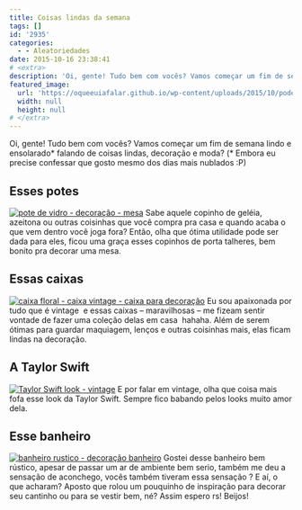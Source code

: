 ```yaml
---
title: Coisas lindas da semana
tags: []
id: '2935'
categories:
  - - Aleatoriedades
date: 2015-10-16 23:38:41
# <extra>
description: 'Oi, gente! Tudo bem com vocês? Vamos começar um fim de semana lindo e ensolarado* falando de coisas lindas, decoração e moda? (* Embora eu precise confessar que gosto mesmo dos dias mais nublados :P) Esses potes Sabe aquele copinho de geléia, azeitona ou outras coisinhas que você compra pra casa e quando acaba o que vem dentro você joga fora? Então, olha que ótima utilidade pode ser dada para eles, ficou uma graça esses copinhos de porta talheres, bem bonito pra decorar uma mesa. Essas caixas Eu sou apaixonada por tudo que é vintage  e essas caixas – maravilhosas – me fizeam sentir vontade de fazer uma coleção delas em casa  hahaha. Além de serem ótimas para guardar maquiagem, lenços e outras coisinhas mais, elas ficam lindas na decoração. A Taylor Swift E por falar em vintage, olha que &hellip;'
featured_image: 
  url: 'https://oqueeuiafalar.github.io/wp-content/uploads/2015/10/pode-te-vidro-decoração-682x1024.jpg'
  width: null
  height: null
# </extra>
---
```


Oi, gente! Tudo bem com vocês? Vamos começar um fim de semana lindo e ensolarado\* falando de coisas lindas, decoração e moda? (\* Embora eu precise confessar que gosto mesmo dos dias mais nublados :P)

## Esses potes

[![pote de vidro - decoração - mesa](/wp-content/uploads/2015/10/pode-te-vidro-decoração-682x1024.jpg)](/wp-content/uploads/2015/10/pode-te-vidro-decoração.jpg) Sabe aquele copinho de geléia, azeitona ou outras coisinhas que você compra pra casa e quando acaba o que vem dentro você joga fora? Então, olha que ótima utilidade pode ser dada para eles, ficou uma graça esses copinhos de porta talheres, bem bonito pra decorar uma mesa.

## Essas caixas

[![caixa floral - caixa vintage - caixa para decoração](/wp-content/uploads/2015/10/caixa-floral-caixa-vintage-caixa-para-decoração-685x1024.jpg)](/wp-content/uploads/2015/10/caixa-floral-caixa-vintage-caixa-para-decoração.jpg) Eu sou apaixonada por tudo que é vintage  e essas caixas – maravilhosas – me fizeam sentir vontade de fazer uma coleção delas em casa  hahaha. Além de serem ótimas para guardar maquiagem, lenços e outras coisinhas mais, elas ficam lindas na decoração.

## A Taylor Swift

[![ Taylor Swift look - vintage ](/wp-content/uploads/2015/10/Taylor-Swift-683x1024.jpg)](/wp-content/uploads/2015/10/Taylor-Swift.jpg) E por falar em vintage, olha que coisa mais fofa esse look da Taylor Swift. Sempre fico babando pelos looks muito amor dela.

## Esse banheiro

[![banheiro rustico - decoração banheiro](/wp-content/uploads/2015/10/banheiro-rustico-680x1024.jpg)](/wp-content/uploads/2015/10/banheiro-rustico.jpg) Gostei desse banheiro bem rústico, apesar de passar um ar de ambiente bem serio, também me deu a sensação de aconchego, vocês também tiveram essa sensação ? E aí, o que acharam? Aposto que rolou um pouquinho de inspiração para decorar seu cantinho ou para se vestir bem, né? Assim espero rs! Beijos!

